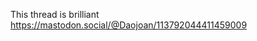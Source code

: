 This thread is brilliant [<span class="invisible">https://</span><span class="ellipsis">mastodon.social/@Daojoan/11379</span><span class="invisible">2044411459009</span>](https://mastodon.social/@Daojoan/113792044411459009)